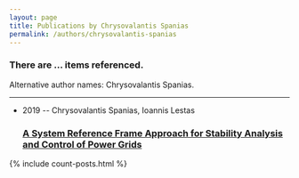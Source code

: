 ```yaml
---
layout: page
title: Publications by Chrysovalantis Spanias
permalink: /authors/chrysovalantis-spanias
---
```


<h3 id="number-posts">There are ... items referenced.</h3>
<p id='info-authors'>Alternative author names: Chrysovalantis Spanias.</p>
<hr />
<ul class="post-list">
<li><span class='post-meta'>2019 -- Chrysovalantis Spanias, Ioannis Lestas</span><h3><a class='post-link' href="{{ site.baseurl }}/a-system-reference-frame-approach-for-stability-analysis-and-control-of-power-grids">A System Reference Frame Approach for Stability Analysis and Control of Power Grids</a></h3></li>

</ul>
{% include count-posts.html %}
